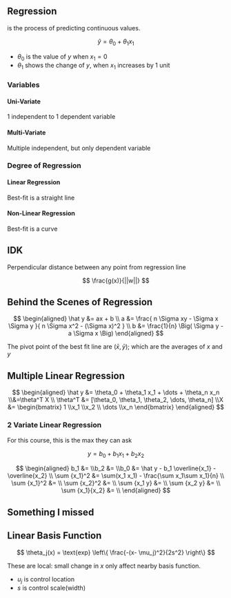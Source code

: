 ## Regression

is the process of predicting continuous values.

$$
\hat y = \theta_0 + \theta_1 x_1
$$

- $\theta_0$ is the value of $y$ when $x_1=0$
- $\theta_1$ shows the change of $y$, when $x_1$ increases by 1 unit

### Variables

#### Uni-Variate

1 independent to 1 dependent variable

#### Multi-Variate

Multiple independent, but only dependent variable

### Degree of Regression

#### Linear Regression

Best-fit is a straight line

#### Non-Linear Regression

Best-fit is a curve

## IDK

Perpendicular distance between any point from regression line

$$
\frac{g(x)}{||w||}
$$

## Behind the Scenes of Regression

$$
\begin{aligned}
\hat y &= ax + b \\
a &= \frac{
n \Sigma xy - \Sigma x \Sigma y
}{
n \Sigma x^2 - (\Sigma x)^2
} \\
b &= \frac{1}{n} \Big( \Sigma y - a \Sigma x \Big)
\end{aligned}
$$

The pivot point of the best fit line are $(\bar x, \bar y)$; which are the averages of $x$ and $y$

## Multiple Linear Regression

$$
\begin{aligned}
\hat y &=
\theta_0 +
\theta_1 x_1 +
\dots +
\theta_n x_n \\&=\theta^T X \\
\theta^T &= [\theta_0, \theta_1, \theta_2, \dots, \theta_n] \\X &= \begin{bmatrix}
1 \\x_1 \\x_2 \\
\dots \\x_n
\end{bmatrix}
\end{aligned}
$$

### 2 Variate Linear Regression

For this course, this is the max they can ask

$$
y = b_0 + b_1 x_1 + b_2 x_2
$$

$$
\begin{aligned}
b_1 &= \\b_2 &= \\b_0 &= \hat y - b_1 \overline{x_1} - \overline{x_2} \\
\sum {x_1}^2 &=
\sum(x_1 x_1) - \frac{\sum x_1\sum x_1}{n} \\
\sum {x_1}^2 &= \\
\sum {x_2}^2 &= \\
\sum {x_1 y} &= \\
\sum {x_2 y} &= \\
\sum {x_1}{x_2} &= \\
\end{aligned}
$$

## Something I missed

## Linear Basis Function

$$
\theta_j(x) =
\text{exp}
\left\{
\frac{-(x- \mu_j)^2}{2s^2}
\right\}
$$

These are local: small change in $x$ only affect nearby basis function.

- $u_j$ is control location
- $s$ is control scale(width)
